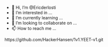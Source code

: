 - 👋 Hi, I’m @Ericderlosti
- 👀 I’m interested in ...
- 🌱 I’m currently learning ...
- 💞️ I’m looking to collaborate on ...
- 📫 How to reach me ...

<!---
Ericderlosti/Ericderlosti is a ✨ special ✨ repository because its `README.md` (this file) appears on your GitHub profile.
You can click the Preview link to take a look at your changes.
--->https://github.com/HackerHansen/1v1.YEET-v1.git

